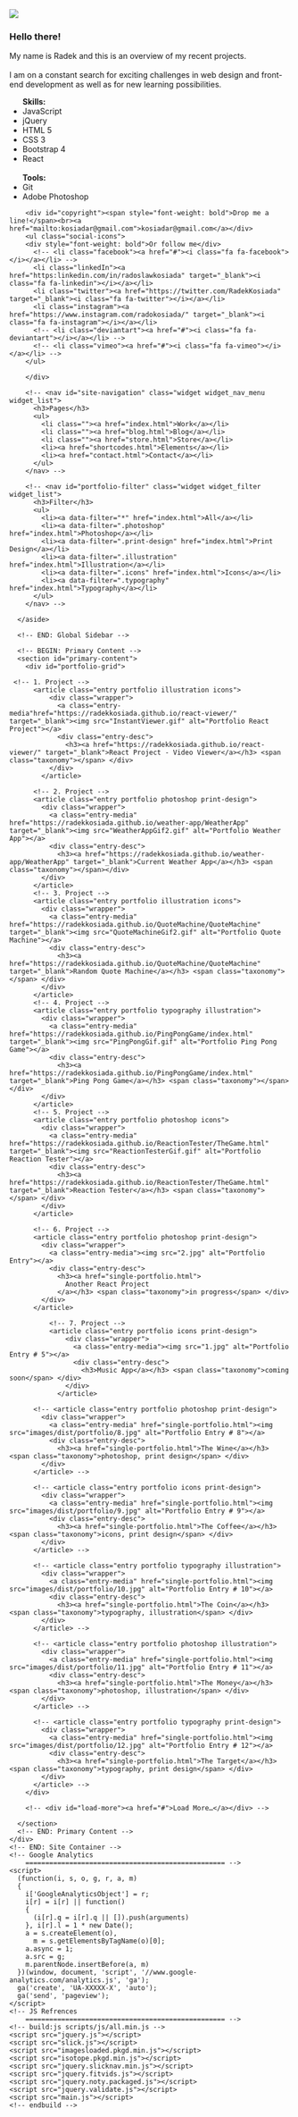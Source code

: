 <!doctype html>
<html>

  <head>
    <title>Radosław Kosiada - Portfolio</title>
    <meta charset="utf-8">
    <meta name="viewport" content="width=device-width, initial-scale=1.0, minimum-scale=1.0, maximum-scale=1.0, user-scalable=no">
    <!-- Favicons
		================================================== -->
    <link rel="shortcut icon" href="favicon.ico">
    <!-- CSS3 Fonts
		================================================== -->
    <link href="https://fonts.googleapis.com/css?family=Lato:300,400,400italic,700" rel="stylesheet" type="text/css">
    <link rel="stylesheet" href="https://maxcdn.bootstrapcdn.com/font-awesome/4.5.0/css/font-awesome.min.css">
    <!-- CSS Refrences
		================================================== -->
    <!-- build:css styles/css/all.min.css -->
    <link rel="stylesheet" href="normalize.css">
    <link rel="stylesheet" href="slicknav.min.css">
    <link rel="stylesheet" href="slick.css">
    <link rel="stylesheet" href="slick-theme.css">
    <link rel="stylesheet" href="main.css" type="text/css" />
    <!-- endbuild -->
  </head>

  <body class="portfolio">
    <div id="preloader"></div>
    <!-- BEGIN: Site Container -->
    <div id="site-container">
      <!-- BEGIN: Global Sidebar -->
      <aside id="global-sidebar">
        <div id="site-header">
          <img src="site-pic.jpg" id="sitePic"/>
          <h3 id="greetings">Hello there!</h3>
          <p class="tagline">My name is Radek and this is an overview of my recent projects.<br><br>I am on a constant search for exciting challenges in web design and front-end development as well as for new learning possibilities.
            <ul>
            <span style="font-weight:bold">Skills:</span>
            <li>JavaScript</li>
            <li>jQuery</li>
            <li>HTML 5</li>
            <li>CSS 3</li>
            <li>Bootstrap 4</li>
            <li>React</li>
          <br>
            <span style="font-weight:bold">Tools:</span>
            <li>Git</li>
            <li>Adobe Photoshop</li>
          </ul>
    
        <div id="copyright"><span style="font-weight: bold">Drop me a line!</span><br><a href="mailto:kosiadar@gmail.com">kosiadar@gmail.com</a></div>
        <ul class="social-icons">
        <div style="font-weight: bold">Or follow me</div>
          <!-- <li class="facebook"><a href="#"><i class="fa fa-facebook"></i></a></li> -->
          <li class="linkedIn"><a href="https:linkedin.com/in/radoslawkosiada" target="_blank"><i class="fa fa-linkedin"></i></a></li>
          <li class="twitter"><a href="https://twitter.com/RadekKosiada" target="_blank"><i class="fa fa-twitter"></i></a></li>
          <li class="instagram"><a href="https://www.instagram.com/radokosiada/" target="_blank"><i class="fa fa-instagram"></i></a></li>
          <!-- <li class="deviantart"><a href="#"><i class="fa fa-deviantart"></i></a></li> -->
          <!-- <li class="vimeo"><a href="#"><i class="fa fa-vimeo"></i></a></li> -->
        </ul>	   
	   
        </div>

        <!-- <nav id="site-navigation" class="widget widget_nav_menu widget_list">
          <h3>Pages</h3>
          <ul>
            <li class=""><a href="index.html">Work</a></li>
            <li class=""><a href="blog.html">Blog</a></li>
            <li class=""><a href="store.html">Store</a></li>
            <li><a href="shortcodes.html">Elements</a></li>
            <li><a href="contact.html">Contact</a></li>
          </ul>
        </nav> -->

        <!-- <nav id="portfolio-filter" class="widget widget_filter widget_list">
          <h3>Filter</h3>
          <ul>
            <li><a data-filter="*" href="index.html">All</a></li>
            <li><a data-filter=".photoshop" href="index.html">Photoshop</a></li>
            <li><a data-filter=".print-design" href="index.html">Print Design</a></li>
            <li><a data-filter=".illustration" href="index.html">Illustration</a></li>
            <li><a data-filter=".icons" href="index.html">Icons</a></li>
            <li><a data-filter=".typography" href="index.html">Typography</a></li>
          </ul>
        </nav> -->
	
      </aside>
      
      <!-- END: Global Sidebar -->

      <!-- BEGIN: Primary Content -->
      <section id="primary-content">
        <div id="portfolio-grid">
	
	 <!-- 1. Project -->
          <article class="entry portfolio illustration icons">
              <div class="wrapper">
                <a class="entry-media"href="https://radekkosiada.github.io/react-viewer/" target="_blank"><img src="InstantViewer.gif" alt="Portfolio React Project"></a>
                <div class="entry-desc">
                  <h3><a href="https://radekkosiada.github.io/react-viewer/" target="_blank">React Project - Video Viewer</a></h3> <span class="taxonomy"></span> </div>
              </div>
            </article>	
        
          <!-- 2. Project -->
          <article class="entry portfolio photoshop print-design">
            <div class="wrapper">
              <a class="entry-media" href="https://radekkosiada.github.io/weather-app/WeatherApp" target="_blank"><img src="WeatherAppGif2.gif" alt="Portfolio Weather App"></a>
              <div class="entry-desc">
                <h3><a href="https://radekkosiada.github.io/weather-app/WeatherApp" target="_blank">Current Weather App</a></h3> <span class="taxonomy"></span></div>
            </div>
          </article>
          <!-- 3. Project -->
          <article class="entry portfolio illustration icons">
            <div class="wrapper">
              <a class="entry-media" href="https://radekkosiada.github.io/QuoteMachine/QuoteMachine" target="_blank"><img src="QuoteMachineGif2.gif" alt="Portfolio Quote Machine"></a>
              <div class="entry-desc">
                <h3><a href="https://radekkosiada.github.io/QuoteMachine/QuoteMachine" target="_blank">Random Quote Machine</a></h3> <span class="taxonomy"></span> </div>
            </div>
          </article>
          <!-- 4. Project -->
          <article class="entry portfolio typography illustration">
            <div class="wrapper">
              <a class="entry-media" href="https://radekkosiada.github.io/PingPongGame/index.html" target="_blank"><img src="PingPongGif.gif" alt="Portfolio Ping Pong Game"></a>
              <div class="entry-desc">
                <h3><a href="https://radekkosiada.github.io/PingPongGame/index.html" target="_blank">Ping Pong Game</a></h3> <span class="taxonomy"></span> </div>
            </div>
          </article>
          <!-- 5. Project -->
          <article class="entry portfolio photoshop icons">
            <div class="wrapper">
              <a class="entry-media" href="https://radekkosiada.github.io/ReactionTester/TheGame.html" target="_blank"><img src="ReactionTesterGif.gif" alt="Portfolio Reaction Tester"></a>
              <div class="entry-desc">
                <h3><a href="https://radekkosiada.github.io/ReactionTester/TheGame.html" target="_blank">Reaction Tester</a></h3> <span class="taxonomy"></span> </div>
            </div>
          </article>          

          <!-- 6. Project -->
          <article class="entry portfolio photoshop print-design">
            <div class="wrapper">
              <a class="entry-media"><img src="2.jpg" alt="Portfolio Entry"></a>
              <div class="entry-desc">
                <h3><a href="single-portfolio.html">
                  Another React Project
                </a></h3> <span class="taxonomy">in progress</span> </div>
            </div>
          </article>

              <!-- 7. Project -->
              <article class="entry portfolio icons print-design">
                  <div class="wrapper">
                    <a class="entry-media"><img src="1.jpg" alt="Portfolio Entry # 5"></a>
                    <div class="entry-desc">
                      <h3>Music App</a></h3> <span class="taxonomy">coming soon</span> </div>
                  </div>
                </article>

          <!-- <article class="entry portfolio photoshop print-design">
            <div class="wrapper">
              <a class="entry-media" href="single-portfolio.html"><img src="images/dist/portfolio/8.jpg" alt="Portfolio Entry # 8"></a>
              <div class="entry-desc">
                <h3><a href="single-portfolio.html">The Wine</a></h3> <span class="taxonomy">photoshop, print design</span> </div>
            </div>
          </article> -->

          <!-- <article class="entry portfolio icons print-design">
            <div class="wrapper">
              <a class="entry-media" href="single-portfolio.html"><img src="images/dist/portfolio/9.jpg" alt="Portfolio Entry # 9"></a>
              <div class="entry-desc">
                <h3><a href="single-portfolio.html">The Coffee</a></h3> <span class="taxonomy">icons, print design</span> </div>
            </div>
          </article> -->

          <!-- <article class="entry portfolio typography illustration">
            <div class="wrapper">
              <a class="entry-media" href="single-portfolio.html"><img src="images/dist/portfolio/10.jpg" alt="Portfolio Entry # 10"></a>
              <div class="entry-desc">
                <h3><a href="single-portfolio.html">The Coin</a></h3> <span class="taxonomy">typography, illustration</span> </div>
            </div>
          </article> -->

          <!-- <article class="entry portfolio photoshop illustration">
            <div class="wrapper">
              <a class="entry-media" href="single-portfolio.html"><img src="images/dist/portfolio/11.jpg" alt="Portfolio Entry # 11"></a>
              <div class="entry-desc">
                <h3><a href="single-portfolio.html">The Money</a></h3> <span class="taxonomy">photoshop, illustration</span> </div>
            </div>
          </article> -->

          <!-- <article class="entry portfolio typography print-design">
            <div class="wrapper">
              <a class="entry-media" href="single-portfolio.html"><img src="images/dist/portfolio/12.jpg" alt="Portfolio Entry # 12"></a>
              <div class="entry-desc">
                <h3><a href="single-portfolio.html">The Target</a></h3> <span class="taxonomy">typography, print design</span> </div>
            </div>
          </article> -->
        </div>

        <!-- <div id="load-more"><a href="#">Load More…</a></div> -->

      </section>
      <!-- END: Primary Content -->
    </div>
    <!-- END: Site Container -->
    <!-- Google Analytics
		================================================== -->
    <script>
      (function(i, s, o, g, r, a, m)
      {
        i['GoogleAnalyticsObject'] = r;
        i[r] = i[r] || function()
        {
          (i[r].q = i[r].q || []).push(arguments)
        }, i[r].l = 1 * new Date();
        a = s.createElement(o),
          m = s.getElementsByTagName(o)[0];
        a.async = 1;
        a.src = g;
        m.parentNode.insertBefore(a, m)
      })(window, document, 'script', '//www.google-analytics.com/analytics.js', 'ga');
      ga('create', 'UA-XXXXX-X', 'auto');
      ga('send', 'pageview');
    </script>
    <!-- JS Refrences
		================================================== -->
    <!-- build:js scripts/js/all.min.js -->
    <script src="jquery.js"></script>
    <script src="slick.js"></script>
    <script src="imagesloaded.pkgd.min.js"></script>
    <script src="isotope.pkgd.min.js"></script>
    <script src="jquery.slicknav.min.js"></script>
    <script src="jquery.fitvids.js"></script>
    <script src="jquery.noty.packaged.js"></script>
    <script src="jquery.validate.js"></script>
    <script src="main.js"></script>
    <!-- endbuild -->
  </body>

</html>
